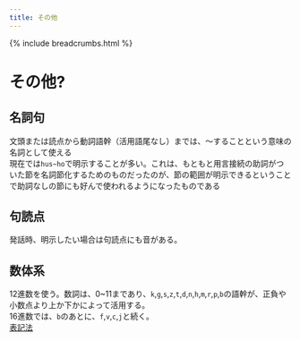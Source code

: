 ```yaml
---
title: その他
---
```


{% include breadcrumbs.html %}
# その他?  
## 名詞句  
文頭または読点から動詞語幹（活用語尾なし）までは、〜することという意味の名詞として使える  
現在では`hus~ho`で明示することが多い。これは、もともと用言接続の助詞がついた節を名詞節化するためのものだったのが、節の範囲が明示できるということで助詞なしの節にも好んで使われるようになったものである  
## 句読点  
発話時、明示したい場合は句読点にも音がある。  

## 数体系
12進数を使う。数詞は、0~11まであり、`k`,`g`,`s`,`z`,`t`,`d`,`n`,`h`,`m`,`r`,`p`,`b`の語幹が、正負や小数点より上か下かによって活用する。  
16進数では、`b`のあとに、`f`,`v`,`c`,`j`と続く。  
[表記法]({{"/pages/output/number.html"|relative_url}})  
